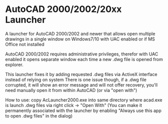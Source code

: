 # AutoCAD 2000/2002/20xx Launcher
A launcher for AutoCAD 2000/2002 and newer that allows open multiple drawings in a single window on Windows7/10 with UAC enabled or if MS Office not installed


AutoCAD 2000/2002 requires administrative privileges, therefor with UAC enabled it opens separate window each time a new .dwg file is opened from explorer.

This launcher fixes it by adding requested .dwg files via ActiveX interface instead of relying on system
There is one issue though, if a .dwg file corrupted, it will show an error message and will not offer recovery, you'll need manually open it from within AutoCAD (or via "open with")

How to use:
copy AcLauncher2000.exe into same directory where acad.exe is
launch .dwg files via right click -> "Open With"
(You can make it permanently associated with the launcher by enabling "Always use this app to open .dwg files" in the dialog)

